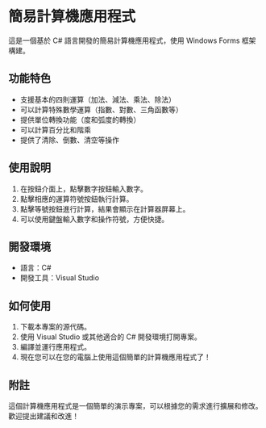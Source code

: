 # 簡易計算機應用程式

這是一個基於 C# 語言開發的簡易計算機應用程式，使用 Windows Forms 框架構建。

## 功能特色

- 支援基本的四則運算（加法、減法、乘法、除法）
- 可以計算特殊數學運算（指數、對數、三角函數等）
- 提供單位轉換功能（度和弧度的轉換）
- 可以計算百分比和階乘
- 提供了清除、倒數、清空等操作

## 使用說明

1. 在按鈕介面上，點擊數字按鈕輸入數字。
2. 點擊相應的運算符號按鈕執行計算。
3. 點擊等號按鈕進行計算，結果會顯示在計算器屏幕上。
4. 可以使用鍵盤輸入數字和操作符號，方便快捷。

## 開發環境

- 語言：C#
- 開發工具：Visual Studio

## 如何使用

1. 下載本專案的源代碼。
2. 使用 Visual Studio 或其他適合的 C# 開發環境打開專案。
3. 編譯並運行應用程式。
4. 現在您可以在您的電腦上使用這個簡單的計算機應用程式了！

## 附註

這個計算機應用程式是一個簡單的演示專案，可以根據您的需求進行擴展和修改。歡迎提出建議和改進！

